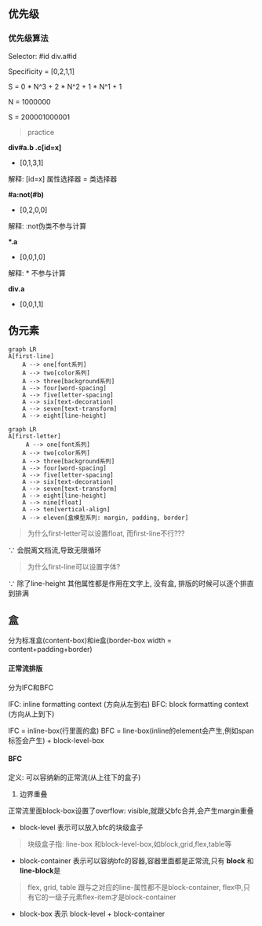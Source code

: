 ## 优先级

### 优先级算法

Selector: #id div.a#id

Specificity = [0,2,1,1]

S = 0 * N^3 + 2 * N^2 +  1 * N^1 + 1

N = 1000000

S = 200001000001

> practice

**div#a.b .c[id=x]**

- [0,1,3,1]

解释:  [id=x] 属性选择器 = 类选择器

**\#a:not(#b)**

- [0,2,0,0]

解释: :not伪类不参与计算

**\*.a**

- [0,0,1,0]

解释: * 不参与计算

**div.a**

- [0,0,1,1]

## 伪元素

```mermaid
graph LR
A[first-line]
    A --> one[font系列]
    A --> two[color系列]
    A --> three[background系列]
    A --> four[word-spacing]
    A --> five[letter-spacing]
    A --> six[text-decoration]
    A --> seven[text-transform]
    A --> eight[line-height]
```

```mermaid
graph LR
A[first-letter]
	 A --> one[font系列]
    A --> two[color系列]
    A --> three[background系列]
    A --> four[word-spacing]
    A --> five[letter-spacing]
    A --> six[text-decoration]
    A --> seven[text-transform]
    A --> eight[line-height]
    A --> nine[float]
    A --> ten[vertical-align]
    A --> eleven[盒模型系列: margin, padding, border]
```

> 为什么first-letter可以设置float, 而first-line不行???

∵ 会脱离文档流,导致无限循环

> 为什么first-line可以设置字体?

∵ 除了line-height 其他属性都是作用在文字上, 没有盒, 排版的时候可以逐个排直到排满

## 盒

分为标准盒(content-box)和ie盒(border-box width = content+padding+border)

#### 正常流排版

分为IFC和BFC

IFC: inline formatting context (方向从左到右)
BFC: block formatting context (方向从上到下)

IFC = inline-box(行里面的盒)
BFC = line-box(inline的element会产生,例如span标签会产生) + block-level-box

#### BFC

定义: 可以容纳新的正常流(从上往下的盒子)

1. 边界重叠

正常流里面block-box设置了overflow: visible,就跟父bfc合并,会产生margin重叠

- block-level 表示可以放入bfc的块级盒子

> 块级盒子指: line-box 和block-level-box,如block,grid,flex,table等

- block-container 表示可以容纳bfc的容器,容器里面都是正常流,只有 **block** 和 **line-block**是

> flex, grid, table 跟与之对应的line-属性都不是block-container, flex中,只有它的一级子元素flex-item才是block-container

- block-box 表示 block-level + block-container
